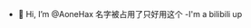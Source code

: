 - 👋 Hi, I’m @AoneHax 名字被占用了只好用这个
-I'm a bilibili up
<!---
A0neHax/A0neHax is a ✨ special ✨ repository because its `README.md` (this file) appears on your GitHub profile.
You can click the Preview link to take a look at your changes.
--->
